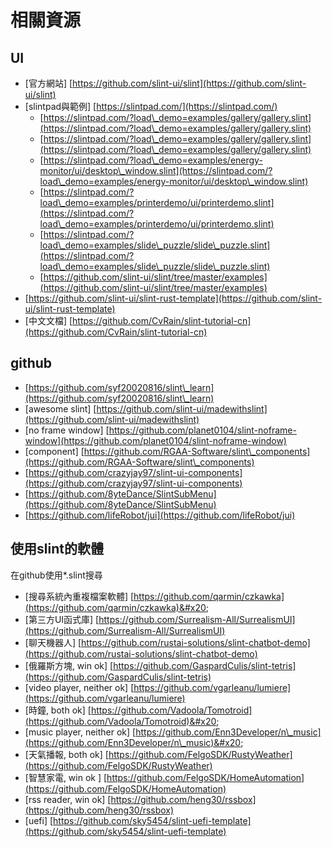 # 相關資源

## UI

* \[官方網站] [https://github.com/slint-ui/slint](https://github.com/slint-ui/slint)
* \[slintpad與範例] [https://slintpad.com/](https://slintpad.com/)
  * [https://slintpad.com/?load\_demo=examples/gallery/gallery.slint](https://slintpad.com/?load\_demo=examples/gallery/gallery.slint)
  * [https://slintpad.com/?load\_demo=examples/gallery/gallery.slint](https://slintpad.com/?load\_demo=examples/gallery/gallery.slint)
  * [https://slintpad.com/?load\_demo=examples/energy-monitor/ui/desktop\_window.slint](https://slintpad.com/?load\_demo=examples/energy-monitor/ui/desktop\_window.slint)
  * [https://slintpad.com/?load\_demo=examples/printerdemo/ui/printerdemo.slint](https://slintpad.com/?load\_demo=examples/printerdemo/ui/printerdemo.slint)
  * [https://slintpad.com/?load\_demo=examples/slide\_puzzle/slide\_puzzle.slint](https://slintpad.com/?load\_demo=examples/slide\_puzzle/slide\_puzzle.slint)
  * [https://github.com/slint-ui/slint/tree/master/examples](https://github.com/slint-ui/slint/tree/master/examples)
* [https://github.com/slint-ui/slint-rust-template](https://github.com/slint-ui/slint-rust-template)
* \[中文文檔] [https://github.com/CvRain/slint-tutorial-cn](https://github.com/CvRain/slint-tutorial-cn)



## github

* [https://github.com/syf20020816/slint\_learn](https://github.com/syf20020816/slint\_learn)
* \[awesome slint] [https://github.com/slint-ui/madewithslint](https://github.com/slint-ui/madewithslint)
* \[no frame window] [https://github.com/planet0104/slint-noframe-window](https://github.com/planet0104/slint-noframe-window)
* \[component] [https://github.com/RGAA-Software/slint\_components](https://github.com/RGAA-Software/slint\_components)
* [https://github.com/crazyjay97/slint-ui-components](https://github.com/crazyjay97/slint-ui-components)
* [https://github.com/8yteDance/SlintSubMenu](https://github.com/8yteDance/SlintSubMenu)
* [https://github.com/lifeRobot/jui](https://github.com/lifeRobot/jui)

## 使用slint的軟體

在github使用\*.slint搜尋

* \[搜尋系統內重複檔案軟體] [https://github.com/qarmin/czkawka](https://github.com/qarmin/czkawka)&#x20;
* \[第三方UI函式庫] [https://github.com/Surrealism-All/SurrealismUI](https://github.com/Surrealism-All/SurrealismUI)
* \[聊天機器人] [https://github.com/rustai-solutions/slint-chatbot-demo](https://github.com/rustai-solutions/slint-chatbot-demo)
* \[俄羅斯方塊, win ok] [https://github.com/GaspardCulis/slint-tetris](https://github.com/GaspardCulis/slint-tetris)
* \[video player,  neither ok] [https://github.com/vgarleanu/lumiere](https://github.com/vgarleanu/lumiere)
* \[時鐘, both ok] [https://github.com/Vadoola/Tomotroid](https://github.com/Vadoola/Tomotroid)&#x20;
* \[music player, neither ok] [https://github.com/Enn3Developer/n\_music](https://github.com/Enn3Developer/n\_music)&#x20;
* \[天氣播報, both ok] [https://github.com/FelgoSDK/RustyWeather](https://github.com/FelgoSDK/RustyWeather)
* \[智慧家電, win ok ] [https://github.com/FelgoSDK/HomeAutomation](https://github.com/FelgoSDK/HomeAutomation)
* \[rss reader, win ok] [https://github.com/heng30/rssbox](https://github.com/heng30/rssbox)
* \[uefi] [https://github.com/sky5454/slint-uefi-template](https://github.com/sky5454/slint-uefi-template)
